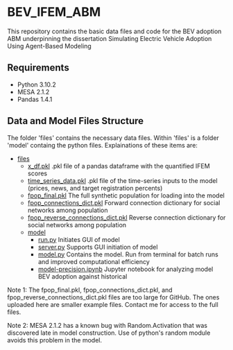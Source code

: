 # BEV_IFEM_ABM
This repository contains the basic data files and code for the BEV adoption ABM underpinning the dissertation Simulating Electric Vehicle Adoption Using Agent-Based Modeling

## Requirements

- Python 3.10.2
- MESA 2.1.2
- Pandas 1.4.1

## Data and Model Files Structure
The folder 'files' contains the necessary data files. Within 'files' is a folder 'model' containg the python files. Explainations of these items are:

 * [files](./files)
   * [x_df.pkl](./files/x_df.pkl) .pkl file of a pandas dataframe with the quantified IFEM scores
   * [time_series_data.pkl](./files/time_series_data.pkl) .pkl file of the time-series inputs to the model (prices, news, and target registration percents)
   * [fpop_final.pkl](./files/fpop_final.pkl) The full synthetic population for loading into the model
   * [fpop_connections_dict.pkl](./files/fpop_connections_dict.pkl) Forward connection dictionary for social networks among population
   * [fpop_reverse_connections_dict.pkl](./files/fpop_reverse_connections_dict.pkl) Reverse connection dictionary for social networks among population
   * [model](./files/model)
     * [run.py](./files/model/run.py) Initiates GUI of model
     * [server.py](./files/model/server.py) Supports GUI initiation of model
     * [model.py](./files/model/model.py) Contains the model. Run from terminal for batch runs and improved computational efficiency
     * [model-precision.ipynb](./files/model/model-precision.ipynb) Jupyter notebook for analyzing model BEV adoption against historical
    
Note 1: The fpop_final.pkl, fpop_connections_dict.pkl, and fpop_reverse_connections_dict.pkl files are too large for GitHub. The ones uploaded here are smaller example files. Contact me for access to the full files.

Note 2: MESA 2.1.2 has a known bug with Random.Activation that was discovered late in model construction. Use of python's random module avoids this problem in the model.

